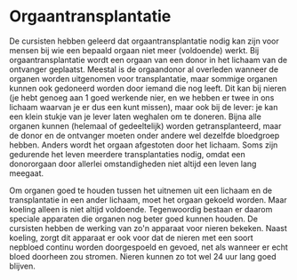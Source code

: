 # Orgaantransplantatie

De cursisten hebben geleerd dat orgaantransplantatie nodig kan zijn voor mensen bij wie een bepaald orgaan niet meer (voldoende) werkt. Bij orgaantransplantatie wordt een orgaan van een donor in het lichaam van de ontvanger geplaatst. Meestal is de orgaandonor al overleden wanneer de organen worden uitgenomen voor transplantatie, maar sommige organen kunnen ook gedoneerd worden door iemand die nog leeft. Dit kan bij nieren (je hebt genoeg aan 1 goed werkende nier, en we hebben er twee in ons lichaam waarvan je er dus een kunt missen), maar ook bij de lever: je kan een klein stukje van je lever laten weghalen om te doneren. Bijna alle organen kunnen (helemaal of gedeeltelijk) worden getransplanteerd, maar de donor en de ontvanger moeten onder andere wel dezelfde bloedgroep hebben. Anders wordt het orgaan afgestoten door het lichaam. Soms zijn gedurende het leven meerdere transplantaties nodig, omdat een donororgaan door allerlei omstandigheden niet altijd een leven lang meegaat.

Om organen goed te houden tussen het uitnemen uit een lichaam en de transplantatie in een ander lichaam, moet het orgaan gekoeld worden. Maar koeling alleen is niet altijd voldoende. Tegenwoordig bestaan er daarom speciale apparaten die organen nog beter goed kunnen houden. De cursisten hebben de werking van zo'n apparaat voor nieren bekeken. Naast koeling, zorgt dit apparaat er ook voor dat de nieren met een soort nepbloed continu worden doorgespoeld en gevoed, net als wanneer er echt bloed doorheen zou stromen. Nieren kunnen zo tot wel 24 uur lang goed blijven.
